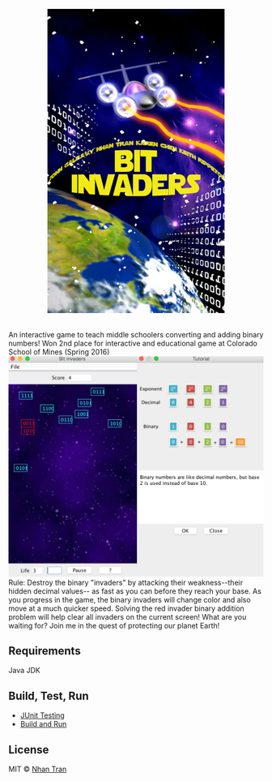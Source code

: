 <p align = "center">
    <img src="/src/spacepix/bitInvaders.jpg" />
</p>

<br>
An interactive game to teach middle schoolers converting and adding binary numbers!
Won 2nd place for interactive and educational game at Colorado School of Mines (Spring 2016)
<br>
<img src="/src/spacepix/bitinvaders3.jpg" />
<br>
Rule: Destroy the binary "invaders" by attacking their weakness--their hidden decimal values-- as fast as you can before they reach your base. As you progress in the game, the binary invaders will change color and also move at a much quicker speed. Solving the red invader binary addition problem will help clear all invaders on the current screen! What are you waiting for? Join me in the quest of protecting our planet Earth!

## Requirements
Java JDK

## Build, Test, Run
* [JUnit Testing](https://courses.cs.washington.edu/courses/cse143/11wi/eclipse-tutorial/junit.shtml)
* [Build and Run](http://pages.cs.wisc.edu/~cs302/labs/EclipseTutorial/Step_04.html)



## License

MIT © [Nhan Tran](http://trannhan.com)
